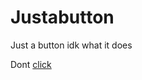 # Justabutton
 Just a button idk what it does

 Dont [click](https://melonbulb.github.io/justabutton/)
